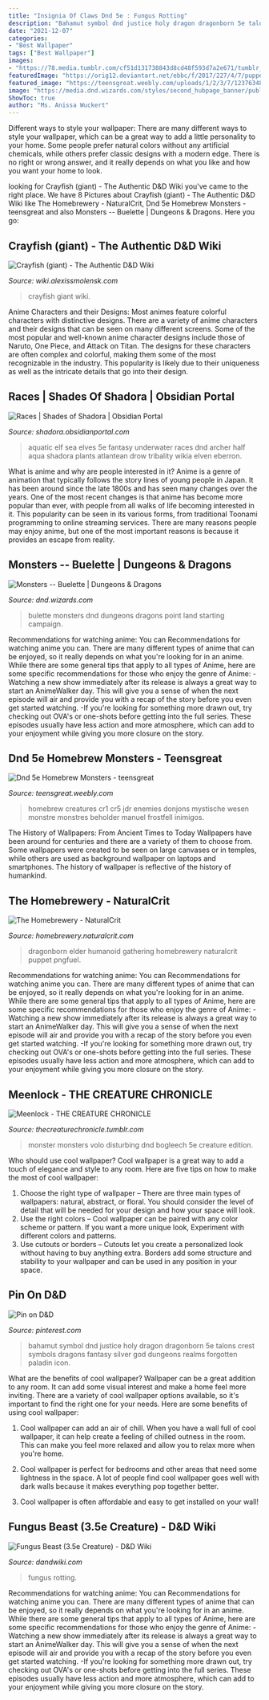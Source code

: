 ```yaml
---
title: "Insignia Of Claws Dnd 5e : Fungus Rotting"
description: "Bahamut symbol dnd justice holy dragon dragonborn 5e talons crest symbols dragons fantasy silver god dungeons realms forgotten paladin icon"
date: "2021-12-07"
categories:
- "Best Wallpaper"
tags: ["Best Wallpaper"]
images:
- "https://78.media.tumblr.com/cf51d131738843d8cd48f593d7a2e671/tumblr_inline_nifwp7GoRQ1r0zz7o.jpg"
featuredImage: "https://orig12.deviantart.net/ebbc/f/2017/227/4/7/puppet_wj_reg_by_j_money117-dbk84hd.png"
featured_image: "https://teensgreat.weebly.com/uploads/1/2/3/7/123763482/804642638.jpg"
image: "https://media.dnd.wizards.com/styles/second_hubpage_banner/public/images/characters/EN_Monster_Bulette_Header.jpg"
ShowToc: true
author: "Ms. Anissa Wuckert"
---
```



Different ways to style your wallpaper:
There are many different ways to style your wallpaper, which can be a great way to add a little personality to your home. Some people prefer natural colors without any artificial chemicals, while others prefer classic designs with a modern edge. There is no right or wrong answer, and it really depends on what you like and how you want your home to look.

	

		
looking for Crayfish (giant) - The Authentic D&amp;D Wiki you've came to the right place. We have 8 Pictures about Crayfish (giant) - The Authentic D&amp;D Wiki like The Homebrewery - NaturalCrit, Dnd 5e Homebrew Monsters - teensgreat and also Monsters -- Buelette | Dungeons &amp; Dragons. Here you go:
		
    
## Crayfish (giant) - The Authentic D&amp;D Wiki

<img loading=lazy src="http://wiki.alexissmolensk.com/images/c/c8/Giant_Crayfish.jpg" onerror="this.onerror=null;this.src='https://tse2.mm.bing.net/th?id=OIP.p_6dKJh3LZZkrTr14xvSxwHaJv&amp;pid=15.1';" alt="Crayfish (giant) - The Authentic D&amp;D Wiki">

_Source: wiki.alexissmolensk.com_

>crayfish giant wiki. 

	

Anime Characters and their Designs: Most animes feature colorful characters with distinctive designs.
There are a variety of anime characters and their designs that can be seen on many different screens. Some of the most popular and well-known anime character designs include those of Naruto, One Piece, and Attack on Titan. The designs for these characters are often complex and colorful, making them some of the most recognizable in the industry. This popularity is likely due to their uniqueness as well as the intricate details that go into their design.

    
## Races | Shades Of Shadora | Obsidian Portal

<img loading=lazy src="http://lh3.ggpht.com/_ZkAju_Q4xNw/TBHEDUy0_jI/AAAAAAAACrs/O2gWPlLwINc/s400/agualan1.jpg" onerror="this.onerror=null;this.src='https://tse2.mm.bing.net/th?id=OIP.Tj59nYPAn9jd5PJEq-A70wAAAA&amp;pid=15.1';" alt="Races | Shades of Shadora | Obsidian Portal">

_Source: shadora.obsidianportal.com_

>aquatic elf sea elves 5e fantasy underwater races dnd archer half aqua shadora plants atlantean drow tribality wikia elven eberron. 

	

What is anime and why are people interested in it?
Anime is a genre of animation that typically follows the story lines of young people in Japan. It has been around since the late 1800s and has seen many changes over the years. One of the most recent changes is that anime has become more popular than ever, with people from all walks of life becoming interested in it. This popularity can be seen in its various forms, from traditional Toonami programming to online streaming services. There are many reasons people may enjoy anime, but one of the most important reasons is because it provides an escape from reality.

    
## Monsters -- Buelette | Dungeons &amp; Dragons

<img loading=lazy src="https://media.dnd.wizards.com/styles/second_hubpage_banner/public/images/characters/EN_Monster_Bulette_Header.jpg" onerror="this.onerror=null;this.src='https://tse3.mm.bing.net/th?id=OIP.tHebZY1HOUY4HHGvTNSRPQHaCU&amp;pid=15.1';" alt="Monsters -- Buelette | Dungeons &amp; Dragons">

_Source: dnd.wizards.com_

>bulette monsters dnd dungeons dragons point land starting campaign. 

	

Recommendations for watching anime: You can
Recommendations for watching anime you can. There are many different types of anime that can be enjoyed, so it really depends on what you're looking for in an anime. While there are some general tips that apply to all types of Anime, here are some specific recommendations for those who enjoy the genre of Anime: 
-Watching a new show immediately after its release is always a great way to start an AnimeWalker day. This will give you a sense of when the next episode will air and provide you with a recap of the story before you even get started watching. 
-If you're looking for something more drawn out, try checking out OVA's or one-shots before getting into the full series. These episodes usually have less action and more atmosphere, which can add to your enjoyment while giving you more closure on the story.

    
## Dnd 5e Homebrew Monsters - Teensgreat

<img loading=lazy src="https://teensgreat.weebly.com/uploads/1/2/3/7/123763482/804642638.jpg" onerror="this.onerror=null;this.src='https://tse1.mm.bing.net/th?id=OIP.iciGum8-nBNoRMw9thOdFQHaKe&amp;pid=15.1';" alt="Dnd 5e Homebrew Monsters - teensgreat">

_Source: teensgreat.weebly.com_

>homebrew creatures cr1 cr5 jdr enemies donjons mystische wesen monstre monstres beholder manuel frostfell inimigos. 

	

The History of Wallpapers: From Ancient Times to Today
Wallpapers have been around for centuries and there are a variety of them to choose from. Some wallpapers were created to be seen on large canvases or in temples, while others are used as background wallpaper on laptops and smartphones. The history of wallpaper is reflective of the history of humankind.

    
## The Homebrewery - NaturalCrit

<img loading=lazy src="https://orig12.deviantart.net/ebbc/f/2017/227/4/7/puppet_wj_reg_by_j_money117-dbk84hd.png" onerror="this.onerror=null;this.src='https://tse3.mm.bing.net/th?id=OIP.2XHhN3Nq2KEYxPslfusnyQHaM0&amp;pid=15.1';" alt="The Homebrewery - NaturalCrit">

_Source: homebrewery.naturalcrit.com_

>dragonborn elder humanoid gathering homebrewery naturalcrit puppet pngfuel. 

	

Recommendations for watching anime: You can
Recommendations for watching anime you can. There are many different types of anime that can be enjoyed, so it really depends on what you're looking for in an anime. While there are some general tips that apply to all types of Anime, here are some specific recommendations for those who enjoy the genre of Anime: 
-Watching a new show immediately after its release is always a great way to start an AnimeWalker day. This will give you a sense of when the next episode will air and provide you with a recap of the story before you even get started watching. 
-If you're looking for something more drawn out, try checking out OVA's or one-shots before getting into the full series. These episodes usually have less action and more atmosphere, which can add to your enjoyment while giving you more closure on the story.

    
## Meenlock - THE CREATURE CHRONICLE

<img loading=lazy src="https://78.media.tumblr.com/cf51d131738843d8cd48f593d7a2e671/tumblr_inline_nifwp7GoRQ1r0zz7o.jpg" onerror="this.onerror=null;this.src='https://tse3.mm.bing.net/th?id=OIP.AD9yg4khZdyA-SHhV-OtwAAAAA&amp;pid=15.1';" alt="Meenlock - THE CREATURE CHRONICLE">

_Source: thecreaturechronicle.tumblr.com_

>monster monsters volo disturbing dnd bogleech 5e creature edition. 

	

Who should use cool wallpaper?
Cool wallpaper is a great way to add a touch of elegance and style to any room. Here are five tips on how to make the most of cool wallpaper: 
1) Choose the right type of wallpaper – There are three main types of wallpapers: natural, abstract, or floral. You should consider the level of detail that will be needed for your design and how your space will look. 
2) Use the right colors – Cool wallpaper can be paired with any color scheme or pattern. If you want a more unique look, Experiment with different colors and patterns. 
3) Use cutouts or borders – Cutouts let you create a personalized look without having to buy anything extra. Borders add some structure and stability to your wallpaper and can be used in any position in your space.

    
## Pin On D&amp;D

<img loading=lazy src="https://i.pinimg.com/originals/31/d7/5e/31d75e3e1eaf01c8b3a84ffe4954a05d.jpg" onerror="this.onerror=null;this.src='https://tse3.mm.bing.net/th?id=OIP.H6wifdpHG51p8dgAXFTfdAAAAA&amp;pid=15.1';" alt="Pin on D&amp;D">

_Source: pinterest.com_

>bahamut symbol dnd justice holy dragon dragonborn 5e talons crest symbols dragons fantasy silver god dungeons realms forgotten paladin icon. 

	

What are the benefits of cool wallpaper?
Wallpaper can be a great addition to any room. It can add some visual interest and make a home feel more inviting. There are a variety of cool wallpaper options available, so it's important to find the right one for your needs. Here are some benefits of using cool wallpaper: 
1. Cool wallpaper can add an air of chill. When you have a wall full of cool wallpaper, it can help create a feeling of chilled outness in the room. This can make you feel more relaxed and allow you to relax more when you're home. 

2. Cool wallpaper is perfect for bedrooms and other areas that need some lightness in the space. A lot of people find cool wallpaper goes well with dark walls because it makes everything pop together better. 

3. Cool wallpaper is often affordable and easy to get installed on your wall!

    
## Fungus Beast (3.5e Creature) - D&amp;D Wiki

<img loading=lazy src="http://www.dandwiki.com/w/images/thumb/7/71/1246615121125.jpg/564px-1246615121125.jpg" onerror="this.onerror=null;this.src='https://tse3.mm.bing.net/th?id=OIP.91cbSK9pdtPPCj5ZsqBqqgHaKx&amp;pid=15.1';" alt="Fungus Beast (3.5e Creature) - D&amp;D Wiki">

_Source: dandwiki.com_

>fungus rotting. 

	

Recommendations for watching anime: You can
Recommendations for watching anime you can. There are many different types of anime that can be enjoyed, so it really depends on what you're looking for in an anime. While there are some general tips that apply to all types of Anime, here are some specific recommendations for those who enjoy the genre of Anime: 
-Watching a new show immediately after its release is always a great way to start an AnimeWalker day. This will give you a sense of when the next episode will air and provide you with a recap of the story before you even get started watching. 
-If you're looking for something more drawn out, try checking out OVA's or one-shots before getting into the full series. These episodes usually have less action and more atmosphere, which can add to your enjoyment while giving you more closure on the story.

